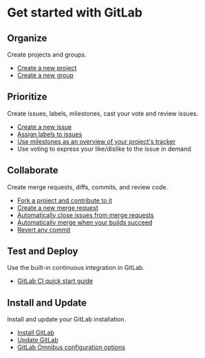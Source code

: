 # Get started with GitLab

## Organize

Create projects and groups.

- [Create a new project](../gitlab-basics/create-project.md)
- [Create a new group](../gitlab-basics/create-group.md)

## Prioritize

Create issues, labels, milestones, cast your vote and review issues.

- [Create a new issue](../gitlab-basics/create-issue.md)
- [Assign labels to issues](../workflow/labels.md)
- [Use milestones as an overview of your project's tracker](../workflow/milestones.md)
- Use voting to express your like/dislike to the issue in demand

## Collaborate

Create merge requests, diffs, commits, and review code.

- [Fork a project and contribute to it](../workflow/forking_workflow.md)
- [Create a new merge request](../gitlab-basics/add-merge-request.md)
- [Automatically close issues from merge requests](../customization/issue_closing.md)
- [Automatically merge when your builds succeed](../workflow/merge_when_build_succeeds.md)
- [Revert any commit](../workflow/revert_changes.md)

## Test and Deploy

Use the built-in continuous integration in GitLab.

- [GitLab CI quick start guide](../ci/quick_start/README.md)

## Install and Update

Install and update your GitLab installation.

- [Install GitLab](https://about.gitlab.com/installation/)
- [Update GitLab](https://about.gitlab.com/update/)
- [GitLab Omnibus configuration options](http://doc.gitlab.com/omnibus/settings/configuration.html)
